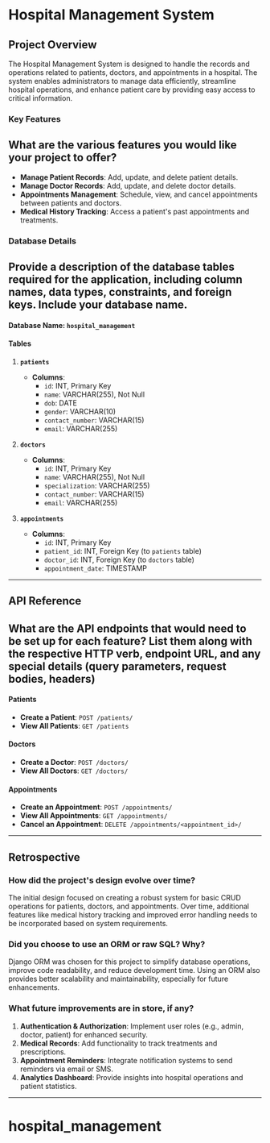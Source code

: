 # Hospital Management System

## Project Overview
The Hospital Management System is designed to handle the records and operations related to patients, doctors, and appointments in a hospital. The system enables administrators to manage data efficiently, streamline hospital operations, and enhance patient care by providing easy access to critical information. 

### Key Features
## What are the various features you would like your project to offer?
- **Manage Patient Records**: Add, update, and delete patient details.
- **Manage Doctor Records**: Add, update, and delete doctor details.
- **Appointments Management**: Schedule, view, and cancel appointments between patients and doctors.
- **Medical History Tracking**: Access a patient's past appointments and treatments.

### Database Details
## Provide a description of the database tables required for the application, including column names, data types, constraints, and foreign keys. Include your database name.
#### Database Name: `hospital_management`

#### Tables

1. **`patients`**
   - **Columns**:
     - `id`: INT, Primary Key
     - `name`: VARCHAR(255), Not Null
     - `dob`: DATE
     - `gender`: VARCHAR(10)
     - `contact_number`: VARCHAR(15)
     - `email`: VARCHAR(255)

2. **`doctors`**
   - **Columns**:
     - `id`: INT, Primary Key
     - `name`: VARCHAR(255), Not Null
     - `specialization`: VARCHAR(255)
     - `contact_number`: VARCHAR(15)
     - `email`: VARCHAR(255)

3. **`appointments`**
   - **Columns**:
     - `id`: INT, Primary Key
     - `patient_id`: INT, Foreign Key (to `patients` table)
     - `doctor_id`: INT, Foreign Key (to `doctors` table)
     - `appointment_date`: TIMESTAMP

---

## API Reference
## What are the API endpoints that  would need to be set up for each feature? List them along with the respective HTTP verb, endpoint URL, and any special details (query parameters, request bodies, headers)

#### **Patients**
- **Create a Patient**: `POST /patients/`
- **View All Patients**: `GET /patients`

#### **Doctors**
- **Create a Doctor**: `POST /doctors/`
- **View All Doctors**: `GET /doctors/`

#### **Appointments**
- **Create an Appointment**: `POST /appointments/`
- **View All Appointments**: `GET /appointments/`
- **Cancel an Appointment**: `DELETE /appointments/<appointment_id>/`

---

## Retrospective

### How did the project's design evolve over time?
The initial design focused on creating a robust system for basic CRUD operations for patients, doctors, and appointments. Over time, additional features like medical history tracking and improved error handling needs to be incorporated based on system requirements.

### Did you choose to use an ORM or raw SQL? Why?
Django ORM was chosen for this project to simplify database operations, improve code readability, and reduce development time. Using an ORM also provides better scalability and maintainability, especially for future enhancements.

### What future improvements are in store, if any?
1. **Authentication & Authorization**: Implement user roles (e.g., admin, doctor, patient) for enhanced security.
2. **Medical Records**: Add functionality to track treatments and prescriptions.
3. **Appointment Reminders**: Integrate notification systems to send reminders via email or SMS.
4. **Analytics Dashboard**: Provide insights into hospital operations and patient statistics.

---
# hospital_management
